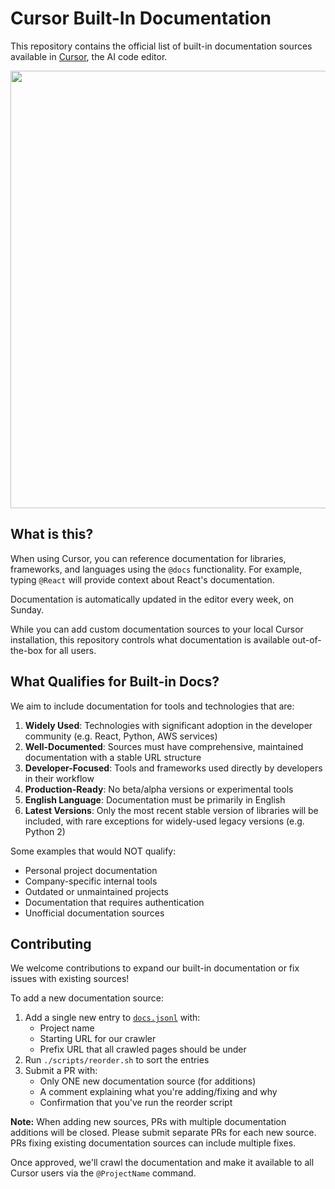# Cursor Built-In Documentation

This repository contains the official list of built-in documentation sources available in [Cursor](https://cursor.com/), the AI code editor.

<p align="center">
<a href="https://cursor.so/">
<img src="https://github-production-user-asset-6210df.s3.amazonaws.com/4297743/252120561-58028389-522b-4391-abd2-d159fb017519.png" width="700"><br>
</a>
</p>

## What is this?

When using Cursor, you can reference documentation for libraries, frameworks, and languages using the `@docs` functionality. For example, typing `@React` will provide context about React's documentation. 

Documentation is automatically updated in the editor every week, on Sunday.

While you can add custom documentation sources to your local Cursor installation, this repository controls what documentation is available out-of-the-box for all users.

## What Qualifies for Built-in Docs?

We aim to include documentation for tools and technologies that are:

1. **Widely Used**: Technologies with significant adoption in the developer community (e.g. React, Python, AWS services)
2. **Well-Documented**: Sources must have comprehensive, maintained documentation with a stable URL structure
3. **Developer-Focused**: Tools and frameworks used directly by developers in their workflow
4. **Production-Ready**: No beta/alpha versions or experimental tools
5. **English Language**: Documentation must be primarily in English
6. **Latest Versions**: Only the most recent stable version of libraries will be included, with rare exceptions for widely-used legacy versions (e.g. Python 2)

Some examples that would NOT qualify:
- Personal project documentation
- Company-specific internal tools
- Outdated or unmaintained projects
- Documentation that requires authentication
- Unofficial documentation sources

## Contributing

We welcome contributions to expand our built-in documentation or fix issues with existing sources! 

To add a new documentation source:

1. Add a single new entry to [`docs.jsonl`](docs.jsonl) with:
   - Project name
   - Starting URL for our crawler
   - Prefix URL that all crawled pages should be under
2. Run `./scripts/reorder.sh` to sort the entries
3. Submit a PR with:
   - Only ONE new documentation source (for additions)
   - A comment explaining what you're adding/fixing and why
   - Confirmation that you've run the reorder script

**Note:** When adding new sources, PRs with multiple documentation additions will be closed. Please submit separate PRs for each new source. PRs fixing existing documentation sources can include multiple fixes.

Once approved, we'll crawl the documentation and make it available to all Cursor users via the `@ProjectName` command.
